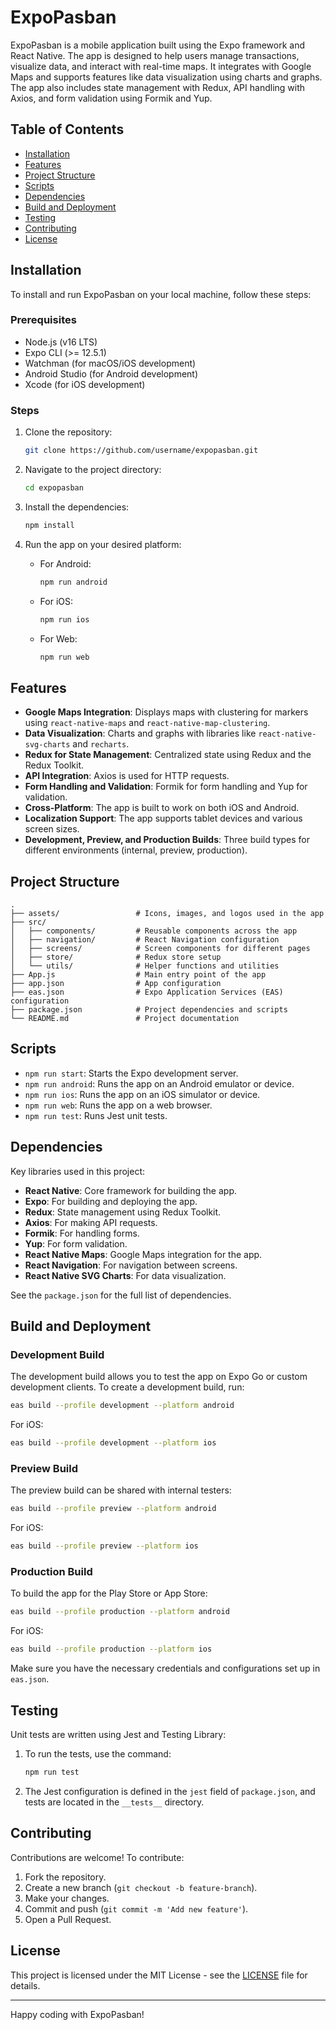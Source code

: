 # ExpoPasban

ExpoPasban is a mobile application built using the Expo framework and React Native. The app is designed to help users manage transactions, visualize data, and interact with real-time maps. It integrates with Google Maps and supports features like data visualization using charts and graphs. The app also includes state management with Redux, API handling with Axios, and form validation using Formik and Yup.

## Table of Contents

- [Installation](#installation)
- [Features](#features)
- [Project Structure](#project-structure)
- [Scripts](#scripts)
- [Dependencies](#dependencies)
- [Build and Deployment](#build-and-deployment)
- [Testing](#testing)
- [Contributing](#contributing)
- [License](#license)

## Installation

To install and run ExpoPasban on your local machine, follow these steps:

### Prerequisites
- Node.js (v16 LTS)
- Expo CLI (>= 12.5.1)
- Watchman (for macOS/iOS development)
- Android Studio (for Android development)
- Xcode (for iOS development)

### Steps

1. Clone the repository:

   ```bash
   git clone https://github.com/username/expopasban.git
   ```

2. Navigate to the project directory:

   ```bash
   cd expopasban
   ```

3. Install the dependencies:

   ```bash
   npm install
   ```

4. Run the app on your desired platform:

   - For Android:
     ```bash
     npm run android
     ```

   - For iOS:
     ```bash
     npm run ios
     ```

   - For Web:
     ```bash
     npm run web
     ```

## Features

- **Google Maps Integration**: Displays maps with clustering for markers using `react-native-maps` and `react-native-map-clustering`.
- **Data Visualization**: Charts and graphs with libraries like `react-native-svg-charts` and `recharts`.
- **Redux for State Management**: Centralized state using Redux and the Redux Toolkit.
- **API Integration**: Axios is used for HTTP requests.
- **Form Handling and Validation**: Formik for form handling and Yup for validation.
- **Cross-Platform**: The app is built to work on both iOS and Android.
- **Localization Support**: The app supports tablet devices and various screen sizes.
- **Development, Preview, and Production Builds**: Three build types for different environments (internal, preview, production).

## Project Structure

```
.
├── assets/                 # Icons, images, and logos used in the app
├── src/
│   ├── components/         # Reusable components across the app
│   ├── navigation/         # React Navigation configuration
│   ├── screens/            # Screen components for different pages
│   ├── store/              # Redux store setup
│   └── utils/              # Helper functions and utilities
├── App.js                  # Main entry point of the app
├── app.json                # App configuration
├── eas.json                # Expo Application Services (EAS) configuration
├── package.json            # Project dependencies and scripts
└── README.md               # Project documentation
```

## Scripts

- `npm run start`: Starts the Expo development server.
- `npm run android`: Runs the app on an Android emulator or device.
- `npm run ios`: Runs the app on an iOS simulator or device.
- `npm run web`: Runs the app on a web browser.
- `npm run test`: Runs Jest unit tests.

## Dependencies

Key libraries used in this project:

- **React Native**: Core framework for building the app.
- **Expo**: For building and deploying the app.
- **Redux**: State management using Redux Toolkit.
- **Axios**: For making API requests.
- **Formik**: For handling forms.
- **Yup**: For form validation.
- **React Native Maps**: Google Maps integration for the app.
- **React Navigation**: For navigation between screens.
- **React Native SVG Charts**: For data visualization.

See the `package.json` for the full list of dependencies.

## Build and Deployment

### Development Build

The development build allows you to test the app on Expo Go or custom development clients. To create a development build, run:

```bash
eas build --profile development --platform android
```

For iOS:

```bash
eas build --profile development --platform ios
```

### Preview Build

The preview build can be shared with internal testers:

```bash
eas build --profile preview --platform android
```

For iOS:

```bash
eas build --profile preview --platform ios
```

### Production Build

To build the app for the Play Store or App Store:

```bash
eas build --profile production --platform android
```

For iOS:

```bash
eas build --profile production --platform ios
```

Make sure you have the necessary credentials and configurations set up in `eas.json`.

## Testing

Unit tests are written using Jest and Testing Library:

1. To run the tests, use the command:

   ```bash
   npm run test
   ```

2. The Jest configuration is defined in the `jest` field of `package.json`, and tests are located in the `__tests__` directory.

## Contributing

Contributions are welcome! To contribute:

1. Fork the repository.
2. Create a new branch (`git checkout -b feature-branch`).
3. Make your changes.
4. Commit and push (`git commit -m 'Add new feature'`).
5. Open a Pull Request.

## License

This project is licensed under the MIT License - see the [LICENSE](LICENSE) file for details.

---

Happy coding with ExpoPasban!